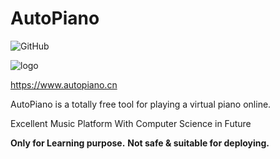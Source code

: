 # AutoPiano

![GitHub](https://img.shields.io/github/license/autopiano/autopiano)

![logo](https://user-images.githubusercontent.com/8694020/87133555-1afa1200-c2ca-11ea-92d4-c183cf35e4a4.png)

https://www.autopiano.cn

AutoPiano is a totally free tool for playing a virtual piano online.

Excellent Music Platform With Computer Science in Future

**Only for Learning purpose.**
**Not safe & suitable for deploying.**
